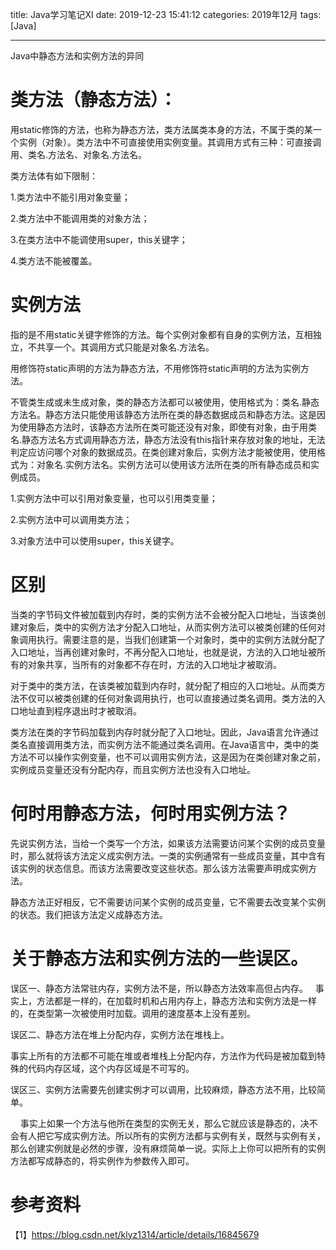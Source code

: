 title: Java学习笔记XI
date: 2019-12-23 15:41:12
categories: 2019年12月
tags: [Java]

---

Java中静态方法和实例方法的异同

<!-- more -->
# 类方法（静态方法）：

用static修饰的方法，也称为静态方法，类方法属类本身的方法，不属于类的某一个实例（对象）。类方法中不可直接使用实例变量。其调用方式有三种：可直接调用、类名.方法名、对象名.方法名。

类方法体有如下限制：

1.类方法中不能引用对象变量；

2.类方法中不能调用类的对象方法；

3.在类方法中不能调使用super，this关键字；

4.类方法不能被覆盖。

# 实例方法

指的是不用static关键字修饰的方法。每个实例对象都有自身的实例方法，互相独立，不共享一个。其调用方式只能是对象名.方法名。

用修饰符static声明的方法为静态方法，不用修饰符static声明的方法为实例方法。

不管类生成或未生成对象，类的静态方法都可以被使用，使用格式为：类名.静态方法名。静态方法只能使用该静态方法所在类的静态数据成员和静态方法。这是因为使用静态方法时，该静态方法所在类可能还没有对象，即使有对象，由于用类名.静态方法名方式调用静态方法，静态方法没有this指针来存放对象的地址，无法判定应访问哪个对象的数据成员。在类创建对象后，实例方法才能被使用，使用格式为：对象名.实例方法名。实例方法可以使用该方法所在类的所有静态成员和实例成员。 

1.实例方法中可以引用对象变量，也可以引用类变量；

2.实例方法中可以调用类方法；

3.对象方法中可以使用super，this关键字。

# 区别
当类的字节码文件被加载到内存时，类的实例方法不会被分配入口地址，当该类创建对象后，类中的实例方法才分配入口地址，从而实例方法可以被类创建的任何对象调用执行。需要注意的是，当我们创建第一个对象时，类中的实例方法就分配了入口地址，当再创建对象时，不再分配入口地址，也就是说，方法的入口地址被所有的对象共享，当所有的对象都不存在时，方法的入口地址才被取消。

对于类中的类方法，在该类被加载到内存时，就分配了相应的入口地址。从而类方法不仅可以被类创建的任何对象调用执行，也可以直接通过类名调用。类方法的入口地址直到程序退出时才被取消。

类方法在类的字节码加载到内存时就分配了入口地址。因此，Java语言允许通过类名直接调用类方法，而实例方法不能通过类名调用。在Java语言中，类中的类方法不可以操作实例变量，也不可以调用实例方法，这是因为在类创建对象之前，实例成员变量还没有分配内存，而且实例方法也没有入口地址。

# 何时用静态方法，何时用实例方法？
先说实例方法，当给一个类写一个方法，如果该方法需要访问某个实例的成员变量时，那么就将该方法定义成实例方法。一类的实例通常有一些成员变量，其中含有该实例的状态信息。而该方法需要改变这些状态。那么该方法需要声明成实例方法。

静态方法正好相反，它不需要访问某个实例的成员变量，它不需要去改变某个实例的状态。我们把该方法定义成静态方法。

# 关于静态方法和实例方法的一些误区。  
误区一、静态方法常驻内存，实例方法不是，所以静态方法效率高但占内存。
 
事实上，方法都是一样的，在加载时机和占用内存上，静态方法和实例方法是一样的，在类型第一次被使用时加载。调用的速度基本上没有差别。 

误区二、静态方法在堆上分配内存，实例方法在堆栈上。 

事实上所有的方法都不可能在堆或者堆栈上分配内存，方法作为代码是被加载到特殊的代码内存区域，这个内存区域是不可写的。 

误区三、实例方法需要先创建实例才可以调用，比较麻烦，静态方法不用，比较简单。 

    事实上如果一个方法与他所在类型的实例无关，那么它就应该是静态的，决不会有人把它写成实例方法。所以所有的实例方法都与实例有关，既然与实例有关，那么创建实例就是必然的步骤，没有麻烦简单一说。实际上上你可以把所有的实例方法都写成静态的，将实例作为参数传入即可。 


# 参考资料
【1】https://blog.csdn.net/klyz1314/article/details/16845679
